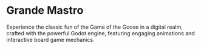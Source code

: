 # Grande Mastro
 Experience the classic fun of the Game of the Goose in a digital realm, crafted with the powerful Godot engine, featuring engaging animations and interactive board game mechanics.
